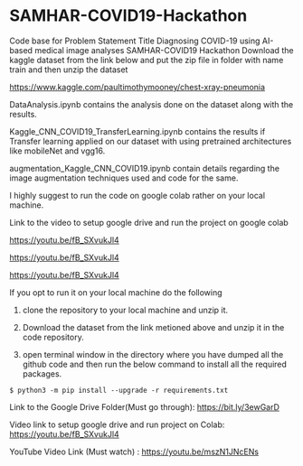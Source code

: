 # SAMHAR-COVID19-Hackathon
Code base for Problem Statement Title Diagnosing COVID-19 using AI-based medical image analyses SAMHAR-COVID19 Hackathon
Download the kaggle dataset from the link below and put the zip file in folder with name train and then unzip the dataset

https://www.kaggle.com/paultimothymooney/chest-xray-pneumonia

DataAnalysis.ipynb contains the analysis done on the dataset along with the results.

Kaggle_CNN_COVID19_TransferLearning.ipynb contains the results if Transfer learning applied on our dataset with using pretrained architectures like mobileNet and vgg16.

augmentation_Kaggle_CNN_COVID19.ipynb contain details regarding the image augmentation techniques used and code for the same.

I highly suggest to run the code on google colab rather on your local machine.

Link to the video to setup google drive and run the project on google colab

https://youtu.be/fB_SXvukJl4

https://youtu.be/fB_SXvukJl4

https://youtu.be/fB_SXvukJl4

If you opt to run it on your local machine do the following

1. clone the repository to your local machine and unzip it.

2. Download the dataset from the link metioned above and unzip it in the code repository. 

3. open terminal window in the directory where you have dumped all the github code and then run the below command to install all the required packages.

`$ python3 -m pip install --upgrade -r requirements.txt`


Link to the Google Drive Folder(Must go through): https://bit.ly/3ewGarD

Video link to setup google drive and run project on Colab: https://youtu.be/fB_SXvukJl4

YouTube Video Link (Must watch) : https://youtu.be/mszN1JNcENs
